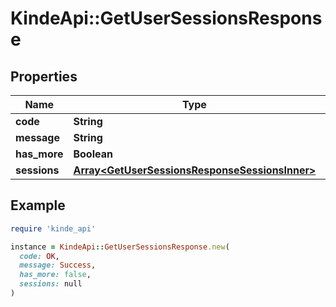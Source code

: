 # KindeApi::GetUserSessionsResponse

## Properties

| Name | Type | Description | Notes |
| ---- | ---- | ----------- | ----- |
| **code** | **String** |  | [optional] |
| **message** | **String** |  | [optional] |
| **has_more** | **Boolean** |  | [optional] |
| **sessions** | [**Array&lt;GetUserSessionsResponseSessionsInner&gt;**](GetUserSessionsResponseSessionsInner.md) |  | [optional] |

## Example

```ruby
require 'kinde_api'

instance = KindeApi::GetUserSessionsResponse.new(
  code: OK,
  message: Success,
  has_more: false,
  sessions: null
)
```

